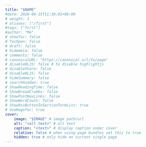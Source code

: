 ```yaml
---
title: "$NAME"
#date: 2020-09-15T11:30:03+00:00
# weight: 1
# aliases: ["/first"]
#tags: ["first"]
#author: "Me"
# showToc: false
# TocOpen: false
# draft: false
# hidemeta: false
# comments: false
# canonicalURL: "https://canonical.url/to/page"
# disableHLJS: false # to disable highlightjs
# disableShare: false
# disableHLJS: false
# hideSummary: false
# searchHidden: true
# ShowReadingTime: false
# ShowBreadCrumbs: false
# ShowPostNavLinks: false
# ShowWordCount: false
# ShowRssButtonInSectionTermList: true
# UseHugoToc: true
cover:
    image: "$IMAGE" # image path/url
    alt: "<alt text>" # alt text
    caption: "<text>" # display caption under cover
    relative: false # when using page bundles set this to true
    hidden: true # only hide on current single page
---
```


